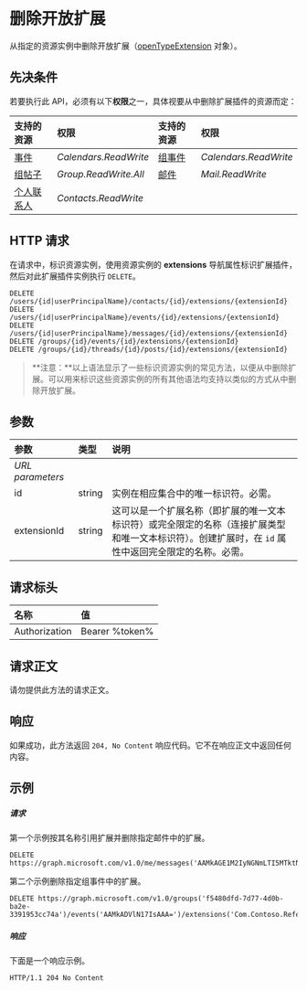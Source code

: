 # <a name="delete-open-extension"></a>删除开放扩展

从指定的资源实例中删除开放扩展（[openTypeExtension](../resources/openTypeExtension.md) 对象）。 

## <a name="prerequisites"></a>先决条件

若要执行此 API，必须有以下**权限**之一，具体视要从中删除扩展插件的资源而定：

|**支持的资源**|**权限**|**支持的资源**|**权限** |
|:-----|:-----|:-----|:-----|
| [事件](../resources/event.md) | _Calendars.ReadWrite_ | [组事件](../resources/event.md) | _Calendars.ReadWrite_ | 
| [组帖子](../resources/post.md) | _Group.ReadWrite.All_ | [邮件](../resources/message.md) | _Mail.ReadWrite_ | 
| [个人联系人](../resources/contact.md) | _Contacts.ReadWrite_ |

 
## <a name="http-request"></a>HTTP 请求
在请求中，标识资源实例，使用资源实例的 **extensions** 导航属性标识扩展插件，然后对此扩展插件实例执行 `DELETE`。

<!-- { "blockType": "ignored" } -->
```http
DELETE /users/{id|userPrincipalName}/contacts/{id}/extensions/{extensionId}
DELETE /users/{id|userPrincipalName}/events/{id}/extensions/{extensionId}
DELETE /users/{id|userPrincipalName}/messages/{id}/extensions/{extensionId}
DELETE /groups/{id}/events/{id}/extensions/{extensionId}
DELETE /groups/{id}/threads/{id}/posts/{id}/extensions/{extensionId}
```

>**注意：**以上语法显示了一些标识资源实例的常见方法，以便从中删除扩展。可以用来标识这些资源实例的所有其他语法均支持以类似的方式从中删除开放扩展。

## <a name="parameters"></a>参数
|**参数**|**类型**|**说明**|
|:-----|:-----|:-----|
|_URL parameters_|
|id|string|实例在相应集合中的唯一标识符。必需。|
|extensionId|string|这可以是一个扩展名称（即扩展的唯一文本标识符）或完全限定的名称（连接扩展类型和唯一文本标识符）。创建扩展时，在 `id` 属性中返回完全限定的名称。必需。|


## <a name="request-headers"></a>请求标头
| 名称       | 值 |
|:---------------|:----------|
| Authorization | Bearer %token%|


## <a name="request-body"></a>请求正文
请勿提供此方法的请求正文。


## <a name="response"></a>响应
如果成功，此方法返回 `204, No Content` 响应代码。它不在响应正文中返回任何内容。

## <a name="example"></a>示例
##### <a name="request"></a>请求
第一个示例按其名称引用扩展并删除指定邮件中的扩展。
<!-- {
  "blockType": "request",
  "name": "delete_opentypeextension"
}-->
```http
DELETE https://graph.microsoft.com/v1.0/me/messages('AAMkAGE1M2IyNGNmLTI5MTktNDUyZi1iOTVl===')/extensions('Com.Contoso.Referral')
```

第二个示例删除指定组事件中的扩展。

<!-- { "blockType": "ignored" } -->
```http
DELETE https://graph.microsoft.com/v1.0/groups('f5480dfd-7d77-4d0b-ba2e-3391953cc74a')/events('AAMkADVlN17IsAAA=')/extensions('Com.Contoso.Referral')
```

 

##### <a name="response"></a>响应
下面是一个响应示例。
<!-- {
  "blockType": "response",
  "truncated": false
} -->
```http
HTTP/1.1 204 No Content
```

<!-- uuid: 8fcb5dbc-d5aa-4681-8e31-b001d5168d79
2015-10-25 14:57:30 UTC -->
<!-- {
  "type": "#page.annotation",
  "description": "Delete opentypeextension",
  "keywords": "",
  "section": "documentation",
  "tocPath": ""
}-->